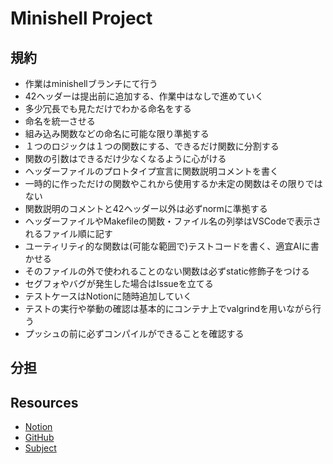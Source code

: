 # Minishell Project

## 規約
- 作業はminishellブランチにて行う
- 42ヘッダーは提出前に追加する、作業中はなしで進めていく
- 多少冗長でも見ただけでわかる命名をする
- 命名を統一させる
- 組み込み関数などの命名に可能な限り準拠する
- １つのロジックは１つの関数にする、できるだけ関数に分割する
- 関数の引数はできるだけ少なくなるように心がける
- ヘッダーファイルのプロトタイプ宣言に関数説明コメントを書く
- 一時的に作っただけの関数やこれから使用するか未定の関数はその限りではない
- 関数説明のコメントと42ヘッダー以外は必ずnormに準拠する
- ヘッダーファイルやMakefileの関数・ファイル名の列挙はVSCodeで表示されるファイル順に記す
- ユーティリティ的な関数は(可能な範囲で)テストコードを書く、適宜AIに書かせる
- そのファイルの外で使われることのない関数は必ずstatic修飾子をつける
- セグフォやバグが発生した場合はIssueを立てる
- テストケースはNotionに随時追加していく
- テストの実行や挙動の確認は基本的にコンテナ上でvalgrindを用いながら行う
- プッシュの前に必ずコンパイルができることを確認する

## 分担

## Resources
- [Notion](https://www.notion.so/minishell-1c52336237248047a0bcc96a31f474b0?pvs=4)
- [GitHub](https://github.com/J-Naish/Cursus/tree/main/rank03/minishell)
- [Subject](https://cdn.intra.42.fr/pdf/pdf/154116/en.subject.pdf)